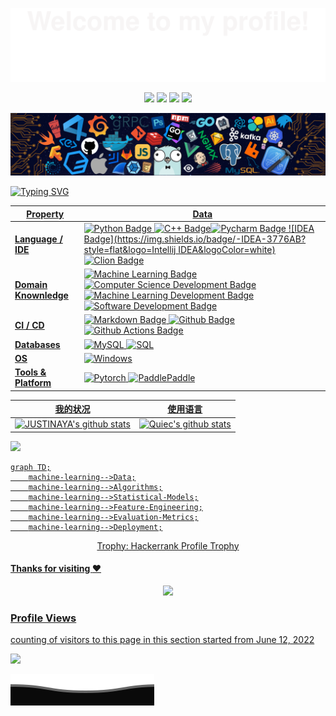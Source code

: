 ![](assets/Bottom_up.svg)

<!--   my-icons -->

<p align="center">
    <a href="https://github.com/JUSTINAYA/JUSTINAYA"><img src="https://img.shields.io/badge/status-updating-brightgreen.svg"></a>
    <a href="https://github.com/python/cpython"><img src="https://img.shields.io/badge/Python-3.10-FF1493.svg"></a>
    <a href="https://github.com/JUSTINAYA/JUSTINAYA/graphs/contributors"><img src="https://img.shields.io/github/contributors/JUSTINAYA/JUSTINAYA?color=blue"></a>
    <a href="https://github.com/JUSTINAYA/JUSTINAYA/network/members"><img src="https://img.shields.io/github/forks/JUSTINAYA/JUSTINAYA.svg?color=blue&logo=github">
</p>
<!--   my-header-img -->

<img src="/src/header_.png" alt="header_.png"/>

<!--   my-ticker -->    
![Typing SVG](https://readme-typing-svg.herokuapp.com?color=%2336BCF7&center=true&vCenter=true&width=600&lines=Hello+👋,+我是+JUSTINAYA;+欢迎来到我的主页!;还是在校大学生;Always+learning+new+things+;Machine+learning+enthusiast+)

<!--   my-skils -->

| Property              | Data                                                         |
| --------------------- | ------------------------------------------------------------ |
| **Language / IDE**    | ![Python Badge](https://img.shields.io/badge/-Python-3776AB?style=flat&logo=Python&logoColor=white) ![C++ Badge](https://img.shields.io/badge/-C++-3776AB?style=flat&logo=cplusplus&logoColor=white)![Pycharm Badge](https://img.shields.io/badge/-Pycharm-3776AB?style=flat&logo=Pycharm&logoColor=white) ![IDEA Badge](https://img.shields.io/badge/-IDEA-3776AB?style=flat&logo=Intellij IDEA&logoColor=white)![Clion Badge](https://img.shields.io/badge/-Clion-3776AB?style=flat&logo=Clion&logoColor=white) |
| **Domain Knownledge** | [![Machine Learning Badge](https://img.shields.io/badge/-Machine%20Learning-01D277?style=flat&logoColor=white)](https://github.com/JUSTINAYA/JUSTINAYA) [![Computer Science Development Badge](https://img.shields.io/badge/-Computer%20Science-FAB040?style=flat&logoColor=white)](https://github.com/search?q=user%3AJUSTINAYA&type=Repositories) [![Machine Learning Development Badge](https://img.shields.io/badge/-Machine%20Learning-4C8CBF?style=flat&logoColor=white)](https://github.com/search?q=user%3AJUSTINAYA&type=Repositories) [![Software Development Badge](https://img.shields.io/badge/-Software%20Development-FF6600?style=flat&logoColor=white)](https://github.com/search?q=user%3AJUSTINAYA&type=Repositories) |
| **CI / CD**           | [![Markdown Badge](https://img.shields.io/badge/-Markdown-2088FF?style=flat&logo=Markdown&logoColor=white)](https://github.com/JUSTINAYA/JUSTINAYA) [![Github Badge](https://img.shields.io/badge/-Github%20-2088FF?style=flat&logo=Github&logoColor=white)](https://github.com/JUSTINAYA/JUSTINAYA) [![Github Actions Badge](https://img.shields.io/badge/-Git%20-2088FF?style=flat&logo=Git&logoColor=white)](https://github.com/JUSTINAYA/JUSTINAYA) |
| **Databases**         | <img alt="MySQL" src="https://camo.githubusercontent.com/e863bc79abf7a53150665ce9eb1a93f4fb6183af46bc3fb345ee5562736eb23c/68747470733a2f2f696d672e736869656c64732e696f2f62616467652f4d7953514c2d2532333030662e7376673f6c6f676f3d6d7973716c266c6f676f436f6c6f723d7768697465" data-canonical-src="https://img.shields.io/badge/MySQL-%2300f.svg?logo=mysql&amp;logoColor=white" style="max-width: 100%;"> <img src="https://camo.githubusercontent.com/c44ec7dbcddd4dea22204197ce11e45bea3ef03ff97e45294bf66ea793527706/68747470733a2f2f696d672e736869656c64732e696f2f62616467652f2d53514c2d626c61636b3f7374796c653d666c61742d737175617265266c6f676f3d706f737467726573716c266c6f676f436f6c6f723d626c7565" alt="SQL" data-canonical-src="https://img.shields.io/badge/-SQL-black?style=flat-square&amp;logo=postgresql&amp;logoColor=blue" style="max-width: 100%;"> |
| **OS**                | <a target="_blank" rel="noopener noreferrer" href="https://camo.githubusercontent.com/b44114213a5a462903bd69611bb6846f1dc41fe6f3230bd37c67c3d4eb65f08c/68747470733a2f2f696d672e736869656c64732e696f2f62616467652f2d57696e646f77732d626c61636b3f7374796c653d666c61742d737175617265266c6f676f3d77696e646f7773266c6f676f436f6c6f723d626c7565"><img src="https://camo.githubusercontent.com/b44114213a5a462903bd69611bb6846f1dc41fe6f3230bd37c67c3d4eb65f08c/68747470733a2f2f696d672e736869656c64732e696f2f62616467652f2d57696e646f77732d626c61636b3f7374796c653d666c61742d737175617265266c6f676f3d77696e646f7773266c6f676f436f6c6f723d626c7565" alt="Windows" data-canonical-src="https://img.shields.io/badge/-Windows-black?style=flat-square&amp;logo=windows&amp;logoColor=blue" style="max-width: 100%;"></a> |
| **Tools & Platform**  | ![Pytorch](https://img.shields.io/badge/Pytorch-F9AB00?style=for-the-badge&logo=Pytorch&color=525252) ![PaddlePaddle](https://img.shields.io/badge/PaddlePaddle-27338e?style=for-the-badge&logo=PaddlePaddle&logoColor=white) |

<!--   GitHub stats graph -->

|                           我的状况                           |                           使用语言                           |
| :----------------------------------------------------------: | :----------------------------------------------------------: |
| ![JUSTINAYA's github stats](https://github-readme-stats.vercel.app/api?username=JUSTINAYA&show_icons=true&theme=radical&include_all_commits=true) | ![Quiec's github stats](https://github-readme-stats.vercel.app/api/top-langs/?username=JUSTINAYA&theme=radical&layout=compact) |

<img class="center" img src="https://github-readme-streak-stats.herokuapp.com/?user=JUSTINAYA"></img>



<!--   grid-snake -->

<!--   skyline 
<a href="https://skyline.github.com/JUSTINAYA/2022"><img src="./assets/2022.gif" alt="" width="auto" height="auto" /></a>
-->

<!--  2d history skills -->



   <!--machine-learning-->
```mermaid
graph TD;
    machine-learning-->Data;
    machine-learning-->Algorithms;
    machine-learning-->Statistical-Models;
    machine-learning-->Feature-Engineering;
    machine-learning-->Evaluation-Metrics;
    machine-learning-->Deployment;
```

 


<div align="center">
<summary>Trophy: Hackerrank Profile Trophy</summary>
</div>

<p align="center"> 


#### Thanks for visiting :heart:

<p align="center"> 
<img src="https://profile-counter.glitch.me/JUSTINAYA/count.svg">  






### Profile Views
counting of visitors to this page in this section started from June 12, 2022

![](https://count.getloli.com/get/@JUSTINAYA.github.readme)

</p>



![](assets/Bottom_down.svg)